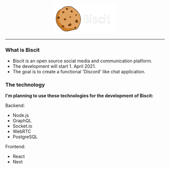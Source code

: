 <p align="center">
  <img src="logo.gif" alt="Biscit logo" width="200"/>
</p>
<hr />
<h3>What is Biscit</h3>
<ul>
  <li>Biscit is an open source social media and communication platform.</li>
  <li>The development will start 1. April 2021.</li>
  <li>The goal is to create a functional 'Discord' like chat application.</li>
</ul>

<h3>The technology</h3>
<b>I'm planning to use these technologies for the development of Biscit:</b>
<p>Backend:</p>
<ul>
  <li>Node.js</li>
  <li>GraphQL</li>
  <li>Socket.io</li>
  <li>WebRTC</li>
  <li>PostgreSQL</li>
</ul>

<p>Frontend:</p>
<ul>
  <li>React</li>
  <li>Next</li>
</ul>
